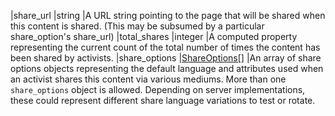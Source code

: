 |share_url			|string		|A URL string pointing to the page that will be shared when this content is shared. (This may be subsumed by a particular share_option's share_url)
|total_shares	|integer	|A computed property representing the current count of the total number of times the content has been shared by activists.
|share_options	|[ShareOptions[]](#share-options)	|An array of share options objects representing the default language and attributes used when an activist shares this content via various mediums. More than one `share_options` object is allowed. Depending on server implementations, these could represent different share language variations to test or rotate. 